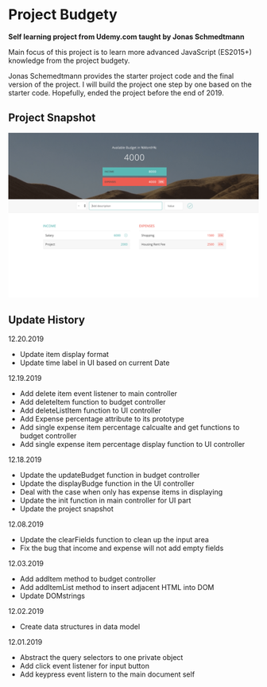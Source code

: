# Project Budgety
**Self learning project from Udemy.com taught by Jonas Schmedtmann**

Main focus of this project is to learn more advanced JavaScript (ES2015+) knowledge from the project budgety.

Jonas Schemedtmann provides the starter project code and the final version of the project. I will build the project one step by one based on the starter code. Hopefully, ended the project before the end of 2019.

## Project Snapshot
![Project Snapshot](./Project-Snapshot.png)

## Update History
12.20.2019
- Update item display format
- Update time label in UI based on current Date

12.19.2019
- Add delete item event listener to main controller
- Add deleteItem function to budget controller
- Add deleteListItem function to UI controller
- Add Expense percentage attribute to its prototype
- Add single expense item percentage calcualte and get functions to budget controller
- Add single expense item percentage display function to UI controller 

12.18.2019
- Update the updateBudget function in budget controller
- Update the displayBudge function in the UI controller
- Deal with the case when only has expense items in displaying
- Update the init function in main controller for UI part
- Update the project snapshot

12.08.2019
- Update the clearFields function to clean up the input area
- Fix the bug that income and expense will not add empty fields

12.03.2019
- Add addItem method to budget controller
- Add addItemList method to insert adjacent HTML into DOM
- Update DOMstrings

12.02.2019
- Create data structures in data model

12.01.2019
- Abstract the query selectors to one private object
- Add click event listener for input button
- Add keypress event listern to the main document self

